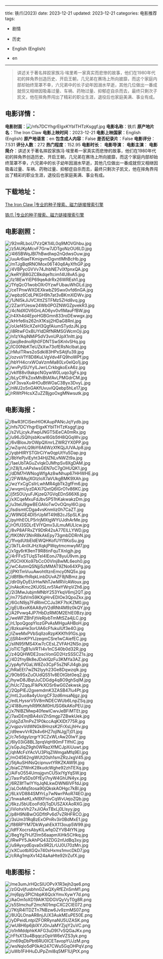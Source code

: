 
---
title: 铁爪(2023)
date: 2023-12-21
updated: 2023-12-21
categories: 电影推荐
tags:
- 剧情
- 历史

- English (English)
- en
---


> 讲述关于著名摔跤家族冯·埃里希一家真实而悲惨的故事，他们在1980年代初的摔角界创造历史、开启王朝，几兄弟在赛场上所向披靡，而这个家庭内部却始终笼罩不幸，六兄弟中的长子幼年因溺水早逝，其他几位做出一番成就但又相继因吸毒过量、车祸、药物过量、抑郁症自杀而去，最终只剩次子凯文，他在摔角界闯出了精彩的职业生涯，退役后也家庭美满、事业有成。

## **电影详情**：

**电影封面**：<img src="https://image.tmdb.org/t/p/w200/nfs7DCYhgrEIgxKYbITHTzKsggf.jpg" alt="/nfs7DCYhgrEIgxKYbITHTzKsggf.jpg" title="/nfs7DCYhgrEIgxKYbITHTzKsggf.jpg">
**电影名称**：铁爪
**原产地片名**：The Iron Claw
**电影上映时间**：2023-12-21
**电影上映国家**：English (English)
**原产地语言**：en
**包含成人内容**：False
**是否纪录片**：False
**电影评分**：7.531
**评分人数**：272
**热门程度**：152.95
**电影时长**：
**电影导演**：
**电影主演**：
**电影简介**：讲述关于著名摔跤家族冯·埃里希一家真实而悲惨的故事，他们在1980年代初的摔角界创造历史、开启王朝，几兄弟在赛场上所向披靡，而这个家庭内部却始终笼罩不幸，六兄弟中的长子幼年因溺水早逝，其他几位做出一番成就但又相继因吸毒过量、车祸、药物过量、抑郁症自杀而去，最终只剩次子凯文，他在摔角界闯出了精彩的职业生涯，退役后也家庭美满、事业有成。

## **下载地址**：
[The Iron Claw |专业的种子搜索、磁力链接搜索引擎](https://movie.amd794.com:2083/?search=The%20Iron%20Claw&ordering=&mode=match_phrase&page_size=10&page=1)

[铁爪 |专业的种子搜索、磁力链接搜索引擎](https://movie.amd794.com:2083/?search=%E9%93%81%E7%88%AA&ordering=&mode=match_phrase&page_size=10&page=1)
 

## **电影剧照**：
<img src="https://image.tmdb.org/t/p/original/92mRLboU7VzQK1l4L0q9MOVGhbu.jpg" alt="/92mRLboU7VzQK1l4L0q9MOVGhbu.jpg" title="/92mRLboU7VzQK1l4L0q9MOVGhbu.jpg"><img src="https://image.tmdb.org/t/p/original/z5AUKpMcvF7Grw7JDTgoNzOU6LD.jpg" alt="/z5AUKpMcvF7Grw7JDTgoNzOU6LD.jpg" title="/z5AUKpMcvF7Grw7JDTgoNzOU6LD.jpg"><img src="https://image.tmdb.org/t/p/original/4l65BWqJBl7hBwdIwp2nQdwsOuw.jpg" alt="/4l65BWqJBl7hBwdIwp2nQdwsOuw.jpg" title="/4l65BWqJBl7hBwdIwp2nQdwsOuw.jpg"><img src="https://image.tmdb.org/t/p/original/uuAr6iaeTKmigvmDgvntlMhBcHb.jpg" alt="/uuAr6iaeTKmigvmDgvntlMhBcHb.jpg" title="/uuAr6iaeTKmigvmDgvntlMhBcHb.jpg"><img src="https://image.tmdb.org/t/p/original/mTJgBqtRNOMox06T40q6AyXfhGP.jpg" alt="/mTJgBqtRNOMox06T40q6AyXfhGP.jpg" title="/mTJgBqtRNOMox06T40q6AyXfhGP.jpg"><img src="https://image.tmdb.org/t/p/original/4VBPycGVVv74JhbNE7vlXfpnxQA.jpg" alt="/4VBPycGVVv74JhbNE7vlXfpnxQA.jpg" title="/4VBPycGVVv74JhbNE7vlXfpnxQA.jpg"><img src="https://image.tmdb.org/t/p/original/keRYjB8GZCBkdqe1tcim14U8vA5.jpg" alt="/keRYjB8GZCBkdqe1tcim14U8vA5.jpg" title="/keRYjB8GZCBkdqe1tcim14U8vA5.jpg"><img src="https://image.tmdb.org/t/p/original/lz18EwYiEP69qeAdrRx26WREsh1.jpg" alt="/lz18EwYiEP69qeAdrRx26WREsh1.jpg" title="/lz18EwYiEP69qeAdrRx26WREsh1.jpg"><img src="https://image.tmdb.org/t/p/original/1YqQcO1wobOXr0YzwFUbauWhDLd.jpg" alt="/1YqQcO1wobOXr0YzwFUbauWhDLd.jpg" title="/1YqQcO1wobOXr0YzwFUbauWhDLd.jpg"><img src="https://image.tmdb.org/t/p/original/ceTPnwWXDEXkwbZ9Swx0vfd6nGA.jpg" alt="/ceTPnwWXDEXkwbZ9Swx0vfd6nGA.jpg" title="/ceTPnwWXDEXkwbZ9Swx0vfd6nGA.jpg"><img src="https://image.tmdb.org/t/p/original/wpbz6CdLPKGH9h7at3vBKmXlDWv.jpg" alt="/wpbz6CdLPKGH9h7at3vBKmXlDWv.jpg" title="/wpbz6CdLPKGH9h7at3vBKmXlDWv.jpg"><img src="https://image.tmdb.org/t/p/original/1JNI5kJiJVCXttZSTFMz5ZHd8vq.jpg" alt="/1JNI5kJiJVCXttZSTFMz5ZHd8vq.jpg" title="/1JNI5kJiJVCXttZSTFMz5ZHd8vq.jpg"><img src="https://image.tmdb.org/t/p/original/2ZanYUesw24Wb0POZNWGZpvekR3.jpg" alt="/2ZanYUesw24Wb0POZNWGZpvekR3.jpg" title="/2ZanYUesw24Wb0POZNWGZpvekR3.jpg"><img src="https://image.tmdb.org/t/p/original/4cNdXOV6GnLAO6yv0vflMauFfBW.jpg" alt="/4cNdXOV6GnLAO6yv0vflMauFfBW.jpg" title="/4cNdXOV6GnLAO6yv0vflMauFfBW.jpg"><img src="https://image.tmdb.org/t/p/original/r4Xh4d4EpoHGBGmn833roDEwwgx.jpg" alt="/r4Xh4d4EpoHGBGmn833roDEwwgx.jpg" title="/r4Xh4d4EpoHGBGmn833roDEwwgx.jpg"><img src="https://image.tmdb.org/t/p/original/kHrfe6is262nX1Ksij2HDaG8Rnl.jpg" alt="/kHrfe6is262nX1Ksij2HDaG8Rnl.jpg" title="/kHrfe6is262nX1Ksij2HDaG8Rnl.jpg"><img src="https://image.tmdb.org/t/p/original/oUef45lcXZeH3QgfAiumSTydzJN.jpg" alt="/oUef45lcXZeH3QgfAiumSTydzJN.jpg" title="/oUef45lcXZeH3QgfAiumSTydzJN.jpg"><img src="https://image.tmdb.org/t/p/original/i8RtwFOxBUYldDRfNRMSGWcmOji.jpg" alt="/i8RtwFOxBUYldDRfNRMSGWcmOji.jpg" title="/i8RtwFOxBUYldDRfNRMSGWcmOji.jpg"><img src="https://image.tmdb.org/t/p/original/n1zYAqiNMiP5dV3vnUPJpX1nItt.jpg" alt="/n1zYAqiNMiP5dV3vnUPJpX1nItt.jpg" title="/n1zYAqiNMiP5dV3vnUPJpX1nItt.jpg"><img src="https://image.tmdb.org/t/p/original/jaoj8ednoRjh0FDNTSwSKnlvSHq.jpg" alt="/jaoj8ednoRjh0FDNTSwSKnlvSHq.jpg" title="/jaoj8ednoRjh0FDNTSwSKnlvSHq.jpg"><img src="https://image.tmdb.org/t/p/original/lC00NbKTeUZkXw73ofERsNcIbat.jpg" alt="/lC00NbKTeUZkXw73ofERsNcIbat.jpg" title="/lC00NbKTeUZkXw73ofERsNcIbat.jpg"><img src="https://image.tmdb.org/t/p/original/rMuITRws2oSdkl83HPxSAtjfu39.jpg" alt="/rMuITRws2oSdkl83HPxSAtjfu39.jpg" title="/rMuITRws2oSdkl83HPxSAtjfu39.jpg"><img src="https://image.tmdb.org/t/p/original/ozvsV1Y8D8KuLVgVdv4FQ9hoWPf.jpg" alt="/ozvsV1Y8D8KuLVgVdv4FQ9hoWPf.jpg" title="/ozvsV1Y8D8KuLVgVdv4FQ9hoWPf.jpg"><img src="https://image.tmdb.org/t/p/original/hbYH4crxWOaVzmMa80Lv0elQo1j.jpg" alt="/hbYH4crxWOaVzmMa80Lv0elQo1j.jpg" title="/hbYH4crxWOaVzmMa80Lv0elQo1j.jpg"><img src="https://image.tmdb.org/t/p/original/wvPylSUYylLJwrLCrkbgkoExA6z.jpg" alt="/wvPylSUYylLJwrLCrkbgkoExA6z.jpg" title="/wvPylSUYylLJwrLCrkbgkoExA6z.jpg"><img src="https://image.tmdb.org/t/p/original/vklf88vi9akpcNGywW0Luqo3gFs.jpg" alt="/vklf88vi9akpcNGywW0Luqo3gFs.jpg" title="/vklf88vi9akpcNGywW0Luqo3gFs.jpg"><img src="https://image.tmdb.org/t/p/original/bLyCfFkZoxMhiBtAfAvLPMGdrCM.jpg" alt="/bLyCfFkZoxMhiBtAfAvLPMGdrCM.jpg" title="/bLyCfFkZoxMhiBtAfAvLPMGdrCM.jpg"><img src="https://image.tmdb.org/t/p/original/xF3svaXu4HOuBtWOaC3Byx3DvyL.jpg" alt="/xF3svaXu4HOuBtWOaC3Byx3DvyL.jpg" title="/xF3svaXu4HOuBtWOaC3Byx3DvyL.jpg"><img src="https://image.tmdb.org/t/p/original/nWJ2o5nGAKfUvuvlQQebp5hLe17.jpg" alt="/nWJ2o5nGAKfUvuvlQQebp5hLe17.jpg" title="/nWJ2o5nGAKfUvuvlQQebp5hLe17.jpg"><img src="https://image.tmdb.org/t/p/original/rRWtPHcsXZuZZBjgoOxgMNwsutk.jpg" alt="/rRWtPHcsXZuZZBjgoOxgMNwsutk.jpg" title="/rRWtPHcsXZuZZBjgoOxgMNwsutk.jpg">

## **电影海报**：
<img src="https://image.tmdb.org/t/p/original/8wR3fCISevHIOKAupPANcJqYydb.jpg" alt="/8wR3fCISevHIOKAupPANcJqYydb.jpg" title="/8wR3fCISevHIOKAupPANcJqYydb.jpg"><img src="https://image.tmdb.org/t/p/original/nfs7DCYhgrEIgxKYbITHTzKsggf.jpg" alt="/nfs7DCYhgrEIgxKYbITHTzKsggf.jpg" title="/nfs7DCYhgrEIgxKYbITHTzKsggf.jpg"><img src="https://image.tmdb.org/t/p/original/s2VLjcykJfwplJNGT5iEeCA0mRx.jpg" alt="/s2VLjcykJfwplJNGT5iEeCA0mRx.jpg" title="/s2VLjcykJfwplJNGT5iEeCA0mRx.jpg"><img src="https://image.tmdb.org/t/p/original/u96JSQIhjsbKcwI6Gb5tH8QGqWv.jpg" alt="/u96JSQIhjsbKcwI6Gb5tH8QGqWv.jpg" title="/u96JSQIhjsbKcwI6Gb5tH8QGqWv.jpg"><img src="https://image.tmdb.org/t/p/original/6vlBloxJtrOWpQXmrLZWR2YX0PP.jpg" alt="/6vlBloxJtrOWpQXmrLZWR2YX0PP.jpg" title="/6vlBloxJtrOWpQXmrLZWR2YX0PP.jpg"><img src="https://image.tmdb.org/t/p/original/wZqnhLQ9bY6A6WzXfKQjJUVAJp8.jpg" alt="/wZqnhLQ9bY6A6WzXfKQjJUVAJp8.jpg" title="/wZqnhLQ9bY6A6WzXfKQjJUVAJp8.jpg"><img src="https://image.tmdb.org/t/p/original/yqbHIRYSTGlrCiYw0qpUtYu5Dap.jpg" alt="/yqbHIRYSTGlrCiYw0qpUtYu5Dap.jpg" title="/yqbHIRYSTGlrCiYw0qpUtYu5Dap.jpg"><img src="https://image.tmdb.org/t/p/original/8bYePjvIEyht34HjlZNLvNWZt9a.jpg" alt="/8bYePjvIEyht34HjlZNLvNWZt9a.jpg" title="/8bYePjvIEyht34HjlZNLvNWZt9a.jpg"><img src="https://image.tmdb.org/t/p/original/1aeUbTAGuZvIqkOJMhpSv8XgDAM.jpg" alt="/1aeUbTAGuZvIqkOJMhpSv8XgDAM.jpg" title="/1aeUbTAGuZvIqkOJMhpSv8XgDAM.jpg"><img src="https://image.tmdb.org/t/p/original/rZ8j1LnAPxIwsGEN7oC7gOHUQK1.jpg" alt="/rZ8j1LnAPxIwsGEN7oC7gOHUQK1.jpg" title="/rZ8j1LnAPxIwsGEN7oC7gOHUQK1.jpg"><img src="https://image.tmdb.org/t/p/original/dDM7HWNogWfgAz8wNhup67HHWHE.jpg" alt="/dDM7HWNogWfgAz8wNhup67HHWHE.jpg" title="/dDM7HWNogWfgAz8wNhup67HHWHE.jpg"><img src="https://image.tmdb.org/t/p/original/2FW8AyjXGtzloX7aVUkgBMK9XAh.jpg" alt="/2FW8AyjXGtzloX7aVUkgBMK9XAh.jpg" title="/2FW8AyjXGtzloX7aVUkgBMK9XAh.jpg"><img src="https://image.tmdb.org/t/p/original/wzYxCgCsllrLwhMR4gbTk2gfFm6.jpg" alt="/wzYxCgCsllrLwhMR4gbTk2gfFm6.jpg" title="/wzYxCgCsllrLwhMR4gbTk2gfFm6.jpg"><img src="https://image.tmdb.org/t/p/original/wvqmUyzDAXi7QxtQ6IGrO1v86KC.jpg" alt="/wvqmUyzDAXi7QxtQ6IGrO1v86KC.jpg" title="/wvqmUyzDAXi7QxtQ6IGrO1v86KC.jpg"><img src="https://image.tmdb.org/t/p/original/j5tSOUyuFJKjzeQ7GVqEDnS66X6.jpg" alt="/j5tSOUyuFJKjzeQ7GVqEDnS66X6.jpg" title="/j5tSOUyuFJKjzeQ7GVqEDnS66X6.jpg"><img src="https://image.tmdb.org/t/p/original/xXCqeMxuFdJbv5P51hKakwakzDm.jpg" alt="/xXCqeMxuFdJbv5P51hKakwakzDm.jpg" title="/xXCqeMxuFdJbv5P51hKakwakzDm.jpg"><img src="https://image.tmdb.org/t/p/original/u3teIJ9gwBEGAIioTwOvOQnyI6O.jpg" alt="/u3teIJ9gwBEGAIioTwOvOQnyI6O.jpg" title="/u3teIJ9gwBEGAIioTwOvOQnyI6O.jpg"><img src="https://image.tmdb.org/t/p/original/lsdismtCDga4vsKnmliz0h7CaZT.jpg" alt="/lsdismtCDga4vsKnmliz0h7CaZT.jpg" title="/lsdismtCDga4vsKnmliz0h7CaZT.jpg"><img src="https://image.tmdb.org/t/p/original/W9NGE4DI5rUpMT49tB2cJSpSLK.jpg" alt="/W9NGE4DI5rUpMT49tB2cJSpSLK.jpg" title="/W9NGE4DI5rUpMT49tB2cJSpSLK.jpg"><img src="https://image.tmdb.org/t/p/original/pyHhEOLP5rlrjMXtgWYUJdhArMe.jpg" alt="/pyHhEOLP5rlrjMXtgWYUJdhArMe.jpg" title="/pyHhEOLP5rlrjMXtgWYUJdhArMe.jpg"><img src="https://image.tmdb.org/t/p/original/rOfU3SDLrEVIYQmv3JLmuMULlcw.jpg" alt="/rOfU3SDLrEVIYQmv3JLmuMULlcw.jpg" title="/rOfU3SDLrEVIYQmv3JLmuMULlcw.jpg"><img src="https://image.tmdb.org/t/p/original/8vP8AFRxZY9DtR42sA77ElLLYWD.jpg" alt="/8vP8AFRxZY9DtR42sA77ElLLYWD.jpg" title="/8vP8AFRxZY9DtR42sA77ElLLYWD.jpg"><img src="https://image.tmdb.org/t/p/original/fIK0NV3NnR8kAkEpy73gmbDDRnN.jpg" alt="/fIK0NV3NnR8kAkEpy73gmbDDRnN.jpg" title="/fIK0NV3NnR8kAkEpy73gmbDDRnN.jpg"><img src="https://image.tmdb.org/t/p/original/1fvqdUtbEldEWQHKofUYt1tKoSu.jpg" alt="/1fvqdUtbEldEWQHKofUYt1tKoSu.jpg" title="/1fvqdUtbEldEWQHKofUYt1tKoSu.jpg"><img src="https://image.tmdb.org/t/p/original/3kTL4nIXJHzXqkjPWqytmcmwyM7.jpg" alt="/3kTL4nIXJHzXqkjPWqytmcmwyM7.jpg" title="/3kTL4nIXJHzXqkjPWqytmcmwyM7.jpg"><img src="https://image.tmdb.org/t/p/original/x1gy6rK9enT9R8tinFquTXnIgjh.jpg" alt="/x1gy6rK9enT9R8tinFquTXnIgjh.jpg" title="/x1gy6rK9enT9R8tinFquTXnIgjh.jpg"><img src="https://image.tmdb.org/t/p/original/4rFFxSTUqSTel4lEonJ78yuU9vm.jpg" alt="/4rFFxSTUqSTel4lEonJ78yuU9vm.jpg" title="/4rFFxSTUqSTel4lEonJ78yuU9vm.jpg"><img src="https://image.tmdb.org/t/p/original/fGCHXXo97bCcO0VInj8wML6eoh0.jpg" alt="/fGCHXXo97bCcO0VInj8wML6eoh0.jpg" title="/fGCHXXo97bCcO0VInj8wML6eoh0.jpg"><img src="https://image.tmdb.org/t/p/original/wC4utmQSNjji5zMMAT9ZNo64XPg.jpg" alt="/wC4utmQSNjji5zMMAT9ZNo64XPg.jpg" title="/wC4utmQSNjji5zMMAT9ZNo64XPg.jpg"><img src="https://image.tmdb.org/t/p/original/jPKtTmVuuAwohtltznEmcy0NQ5x.jpg" alt="/jPKtTmVuuAwohtltznEmcy0NQ5x.jpg" title="/jPKtTmVuuAwohtltznEmcy0NQ5x.jpg"><img src="https://image.tmdb.org/t/p/original/dBfBkrfhRqkLinbDUvAZF8jNBmz.jpg" alt="/dBfBkrfhRqkLinbDUvAZF8jNBmz.jpg" title="/dBfBkrfhRqkLinbDUvAZF8jNBmz.jpg"><img src="https://image.tmdb.org/t/p/original/dlr0lyDyEUrHwNhTJwMRVcAWoux.jpg" alt="/dlr0lyDyEUrHwNhTJwMRVcAWoux.jpg" title="/dlr0lyDyEUrHwNhTJwMRVcAWoux.jpg"><img src="https://image.tmdb.org/t/p/original/nAkoKmc2KU0SLnr51AeYWrpVZh6.jpg" alt="/nAkoKmc2KU0SLnr51AeYWrpVZh6.jpg" title="/nAkoKmc2KU0SLnr51AeYWrpVZh6.jpg"><img src="https://image.tmdb.org/t/p/original/2i3MwJubjmMNbY253YkqV6mj2QT.jpg" alt="/2i3MwJubjmMNbY253YkqV6mj2QT.jpg" title="/2i3MwJubjmMNbY253YkqV6mj2QT.jpg"><img src="https://image.tmdb.org/t/p/original/m77SdVm59KXgHrvEDIOe3QpoZkx.jpg" alt="/m77SdVm59KXgHrvEDIOe3QpoZkx.jpg" title="/m77SdVm59KXgHrvEDIOe3QpoZkx.jpg"><img src="https://image.tmdb.org/t/p/original/6GcN9jq7FdRImCCJu3KF7tcKZM0.jpg" alt="/6GcN9jq7FdRImCCJu3KF7tcKZM0.jpg" title="/6GcN9jq7FdRImCCJu3KF7tcKZM0.jpg"><img src="https://image.tmdb.org/t/p/original/gEU8xxK6AA8ytV2dRNt4M9z0kQY.jpg" alt="/gEU8xxK6AA8ytV2dRNt4M9z0kQY.jpg" title="/gEU8xxK6AA8ytV2dRNt4M9z0kQY.jpg"><img src="https://image.tmdb.org/t/p/original/A2Pvwq4JP7HbDzRM0M2EhIE0Bzy.jpg" alt="/A2Pvwq4JP7HbDzRM0M2EhIE0Bzy.jpg" title="/A2Pvwq4JP7HbDzRM0M2EhIE0Bzy.jpg"><img src="https://image.tmdb.org/t/p/original/weWFZBhFjtVeRjvbTmMtSZa4jLC.jpg" alt="/weWFZBhFjtVeRjvbTmMtSZa4jLC.jpg" title="/weWFZBhFjtVeRjvbTmMtSZa4jLC.jpg"><img src="https://image.tmdb.org/t/p/original/rL1poQgopYIozGPvAsMHguAHBoH.jpg" alt="/rL1poQgopYIozGPvAsMHguAHBoH.jpg" title="/rL1poQgopYIozGPvAsMHguAHBoH.jpg"><img src="https://image.tmdb.org/t/p/original/8zksaHe3orUlA6cFfukuIUf3e4O.jpg" alt="/8zksaHe3orUlA6cFfukuIUf3e4O.jpg" title="/8zksaHe3orUlA6cFfukuIUf3e4O.jpg"><img src="https://image.tmdb.org/t/p/original/iZweMxPVbSqIIzoRzpKKKfh91Gs.jpg" alt="/iZweMxPVbSqIIzoRzpKKKfh91Gs.jpg" title="/iZweMxPVbSqIIzoRzpKKKfh91Gs.jpg"><img src="https://image.tmdb.org/t/p/original/jSR4mKPYIJzeqmCSre1wCAiefEC.jpg" alt="/jSR4mKPYIJzeqmCSre1wCAiefEC.jpg" title="/jSR4mKPYIJzeqmCSre1wCAiefEC.jpg"><img src="https://image.tmdb.org/t/p/original/sllN95fMS4Xw7cCEsLZVFAH2NSo.jpg" alt="/sllN95fMS4Xw7cCEsLZVFAH2NSo.jpg" title="/sllN95fMS4Xw7cCEsLZVFAH2NSo.jpg"><img src="https://image.tmdb.org/t/p/original/oTlCTgB1uVRTI4v1nCS40b0d32R.jpg" alt="/oTlCTgB1uVRTI4v1nCS40b0d32R.jpg" title="/oTlCTgB1uVRTI4v1nCS40b0d32R.jpg"><img src="https://image.tmdb.org/t/p/original/z4QQHWDE2oscVonGD2HzSSSCZ1s.jpg" alt="/z4QQHWDE2oscVonGD2HzSSSCZ1s.jpg" title="/z4QQHWDE2oscVonGD2HzSSSCZ1s.jpg"><img src="https://image.tmdb.org/t/p/original/4D2fnyBk8eJDxklQzFu3KMYa3AZ.jpg" alt="/4D2fnyBk8eJDxklQzFu3KMYa3AZ.jpg" title="/4D2fnyBk8eJDxklQzFu3KMYa3AZ.jpg"><img src="https://image.tmdb.org/t/p/original/ypAyfVGaLW8Zo3CpF5sZNFJI4gb.jpg" alt="/ypAyfVGaLW8Zo3CpF5sZNFJI4gb.jpg" title="/ypAyfVGaLW8Zo3CpF5sZNFJI4gb.jpg"><img src="https://image.tmdb.org/t/p/original/hRaEEt7wZN2Iyyh23Ge8Dqwzqlk.jpg" alt="/hRaEEt7wZN2Iyyh23Ge8Dqwzqlk.jpg" title="/hRaEEt7wZN2Iyyh23Ge8Dqwzqlk.jpg"><img src="https://image.tmdb.org/t/p/original/9Ob9SxZuOUdQS51v8EOtGbt0eq2.jpg" alt="/9Ob9SxZuOUdQS51v8EOtGbt0eq2.jpg" title="/9Ob9SxZuOUdQS51v8EOtGbt0eq2.jpg"><img src="https://image.tmdb.org/t/p/original/hywD8JBqtJuCDGdg4q8O9ghSqlM.jpg" alt="/hywD8JBqtJuCDGdg4q8O9ghSqlM.jpg" title="/hywD8JBqtJuCDGdg4q8O9ghSqlM.jpg"><img src="https://image.tmdb.org/t/p/original/hUc7ZqqJFIkPkXOSr6wG0Zekwsk.jpg" alt="/hUc7ZqqJFIkPkXOSr6wG0Zekwsk.jpg" title="/hUc7ZqqJFIkPkXOSr6wG0Zekwsk.jpg"><img src="https://image.tmdb.org/t/p/original/2QpPIEJ2gxemdmK3ZASB47Iu4Pt.jpg" alt="/2QpPIEJ2gxemdmK3ZASB47Iu4Pt.jpg" title="/2QpPIEJ2gxemdmK3ZASB47Iu4Pt.jpg"><img src="https://image.tmdb.org/t/p/original/mtL2uo8a4yUorgCF3zd6msaNjgz.jpg" alt="/mtL2uo8a4yUorgCF3zd6msaNjgz.jpg" title="/mtL2uo8a4yUorgCF3zd6msaNjgz.jpg"><img src="https://image.tmdb.org/t/p/original/edLHyssrV5V8mNDECWUb6LnpZSq.jpg" alt="/edLHyssrV5V8mNDECWUb6LnpZSq.jpg" title="/edLHyssrV5V8mNDECWUb6LnpZSq.jpg"><img src="https://image.tmdb.org/t/p/original/4188umyhR9fKiM0HUSG6kAKoPEU.jpg" alt="/4188umyhR9fKiM0HUSG6kAKoPEU.jpg" title="/4188umyhR9fKiM0HUSG6kAKoPEU.jpg"><img src="https://image.tmdb.org/t/p/original/x7NIBZMwp40fewICwvJeBFiMTEt.jpg" alt="/x7NIBZMwp40fewICwvJeBFiMTEt.jpg" title="/x7NIBZMwp40fewICwvJeBFiMTEt.jpg"><img src="https://image.tmdb.org/t/p/original/7axDEmjtBA4sVZhSmgp7ZBwkUek.jpg" alt="/7axDEmjtBA4sVZhSmgp7ZBwkUek.jpg" title="/7axDEmjtBA4sVZhSmgp7ZBwkUek.jpg"><img src="https://image.tmdb.org/t/p/original/oIgZd7mPxZ1P0kccAqKXlDt775R.jpg" alt="/oIgZd7mPxZ1P0kccAqKXlDt775R.jpg" title="/oIgZd7mPxZ1P0kccAqKXlDt775R.jpg"><img src="https://image.tmdb.org/t/p/original/vqpzvVdWNGk8HnzsK2FrXsLjhHv.jpg" alt="/vqpzvVdWNGk8HnzsK2FrXsLjhHv.jpg" title="/vqpzvVdWNGk8HnzsK2FrXsLjhHv.jpg"><img src="https://image.tmdb.org/t/p/original/d9ewvVrR2k4v6HZ7ojINJgjTj01.jpg" alt="/d9ewvVrR2k4v6HZ7ojINJgjTj01.jpg" title="/d9ewvVrR2k4v6HZ7ojINJgjTj01.jpg"><img src="https://image.tmdb.org/t/p/original/c7e5dgylzrgrY3CZxWLrAw20IwY.jpg" alt="/c7e5dgylzrgrY3CZxWLrAw20IwY.jpg" title="/c7e5dgylzrgrY3CZxWLrAw20IwY.jpg"><img src="https://image.tmdb.org/t/p/original/6Iy03iG8BL3prqVqH90mFTlfhlC.jpg" alt="/6Iy03iG8BL3prqVqH90mFTlfhlC.jpg" title="/6Iy03iG8BL3prqVqH90mFTlfhlC.jpg"><img src="https://image.tmdb.org/t/p/original/sGpJiqZ9gh0WRazXfMCJpXiUuwt.jpg" alt="/sGpJiqZ9gh0WRazXfMCJpXiUuwt.jpg" title="/sGpJiqZ9gh0WRazXfMCJpXiUuwt.jpg"><img src="https://image.tmdb.org/t/p/original/qhMcFsYAcVU3PlqZlWmgaMfq9EI.jpg" alt="/qhMcFsYAcVU3PlqZlWmgaMfq9EI.jpg" title="/qhMcFsYAcVU3PlqZlWmgaMfq9EI.jpg"><img src="https://image.tmdb.org/t/p/original/mO4562ngWUt20sh1smZRzJxgV45.jpg" alt="/mO4562ngWUt20sh1smZRzJxgV45.jpg" title="/mO4562ngWUt20sh1smZRzJxgV45.jpg"><img src="https://image.tmdb.org/t/p/original/5tjAuSHiNsQcipnuvtYRKZKAW9I.jpg" alt="/5tjAuSHiNsQcipnuvtYRKZKAW9I.jpg" title="/5tjAuSHiNsQcipnuvtYRKZKAW9I.jpg"><img src="https://image.tmdb.org/t/p/original/biaCZfWnK28kudcWghe92zhTEXq.jpg" alt="/biaCZfWnK28kudcWghe92zhTEXq.jpg" title="/biaCZfWnK28kudcWghe92zhTEXq.jpg"><img src="https://image.tmdb.org/t/p/original/AiFsO554UmsjgvnCU5ixlYgYqSW.jpg" alt="/AiFsO554UmsjgvnCU5ixlYgYqSW.jpg" title="/AiFsO554UmsjgvnCU5ixlYgYqSW.jpg"><img src="https://image.tmdb.org/t/p/original/7asrPa5Ds0FfEyl7nyW4GhUN4yx.jpg" alt="/7asrPa5Ds0FfEyl7nyW4GhUN4yx.jpg" title="/7asrPa5Ds0FfEyl7nyW4GhUN4yx.jpg"><img src="https://image.tmdb.org/t/p/original/6RZ8fTwlYYqJqNLkwDWN6lVFfdJ.jpg" alt="/6RZ8fTwlYYqJqNLkwDWN6lVFfdJ.jpg" title="/6RZ8fTwlYYqJqNLkwDWN6lVFfdJ.jpg"><img src="https://image.tmdb.org/t/p/original/aLOoMq5tosa90jQkskAOHgc7kBl.jpg" alt="/aLOoMq5tosa90jQkskAOHgc7kBl.jpg" title="/aLOoMq5tosa90jQkskAOHgc7kBl.jpg"><img src="https://image.tmdb.org/t/p/original/6LkVD884SMYrLy7wNwrPAoR74EO.jpg" alt="/6LkVD884SMYrLy7wNwrPAoR74EO.jpg" title="/6LkVD884SMYrLy7wNwrPAoR74EO.jpg"><img src="https://image.tmdb.org/t/p/original/1nwaAeKLxN9XFnivCqWvUejoZQb.jpg" alt="/1nwaAeKLxN9XFnivCqWvUejoZQb.jpg" title="/1nwaAeKLxN9XFnivCqWvUejoZQb.jpg"><img src="https://image.tmdb.org/t/p/original/6kzJ5bUEooFd0jTqDUSZAXAoRXG.jpg" alt="/6kzJ5bUEooFd0jTqDUSZAXAoRXG.jpg" title="/6kzJ5bUEooFd0jTqDUSZAXAoRXG.jpg"><img src="https://image.tmdb.org/t/p/original/iViohxVh27xJiOAxTBxLj0Llsyy.jpg" alt="/iViohxVh27xJiOAxTBxLj0Llsyy.jpg" title="/iViohxVh27xJiOAxTBxLj0Llsyy.jpg"><img src="https://image.tmdb.org/t/p/original/p8H9NiBwOGDfltPv6d7vZRHFRCO.jpg" alt="/p8H9NiBwOGDfltPv6d7vZRHFRCO.jpg" title="/p8H9NiBwOGDfltPv6d7vZRHFRCO.jpg"><img src="https://image.tmdb.org/t/p/original/3sUm31RqBzExOPnRv3ir0BdMxE1.jpg" alt="/3sUm31RqBzExOPnRv3ir0BdMxE1.jpg" title="/3sUm31RqBzExOPnRv3ir0BdMxE1.jpg"><img src="https://image.tmdb.org/t/p/original/f86RPYM7DkWyahEkX113oup5W99.jpg" alt="/f86RPYM7DkWyahEkX113oup5W99.jpg" title="/f86RPYM7DkWyahEkX113oup5W99.jpg"><img src="https://image.tmdb.org/t/p/original/ldfFXocrsAbyKILwfqOZYVB4tYN.jpg" alt="/ldfFXocrsAbyKILwfqOZYVB4tYN.jpg" title="/ldfFXocrsAbyKILwfqOZYVB4tYN.jpg"><img src="https://image.tmdb.org/t/p/original/8egYg7HJf2Im56aapmXiHk5CHkq.jpg" alt="/8egYg7HJf2Im56aapmXiHk5CHkq.jpg" title="/8egYg7HJf2Im56aapmXiHk5CHkq.jpg"><img src="https://image.tmdb.org/t/p/original/lRwPY5JkAhPQ43ZDG2nfJdBq3xy.jpg" alt="/lRwPY5JkAhPQ43ZDG2nfJdBq3xy.jpg" title="/lRwPY5JkAhPQ43ZDG2nfJdBq3xy.jpg"><img src="https://image.tmdb.org/t/p/original/u9AyxydEqva0x9R2LrUJ0U70zMn.jpg" alt="/u9AyxydEqva0x9R2LrUJ0U70zMn.jpg" title="/u9AyxydEqva0x9R2LrUJ0U70zMn.jpg"><img src="https://image.tmdb.org/t/p/original/xXCuotbXGQv740xHxms1mvcDkD7.jpg" alt="/xXCuotbXGQv740xHxms1mvcDkD7.jpg" title="/xXCuotbXGQv740xHxms1mvcDkD7.jpg"><img src="https://image.tmdb.org/t/p/original/cRAg1mpXv1424aAaHte92lrZufX.jpg" alt="/cRAg1mpXv1424aAaHte92lrZufX.jpg" title="/cRAg1mpXv1424aAaHte92lrZufX.jpg">

## **电影图标**：
<img src="https://image.tmdb.org/t/p/original/me3umJrHQcSIUOPvX1R3ejh2qe6.png" alt="/me3umJrHQcSIUOPvX1R3ejh2qe6.png" title="/me3umJrHQcSIUOPvX1R3ejh2qe6.png"><img src="https://image.tmdb.org/t/p/original/zGQvIjfusbhnGZwQXyRfEZnSmM1.png" alt="/zGQvIjfusbhnGZwQXyRfEZnSmM1.png" title="/zGQvIjfusbhnGZwQXyRfEZnSmM1.png"><img src="https://image.tmdb.org/t/p/original/mj6pjy3PlChbpK6QckYmvXywY7d.png" alt="/mj6pjy3PlChbpK6QckYmvXywY7d.png" title="/mj6pjy3PlChbpK6QckYmvXywY7d.png"><img src="https://image.tmdb.org/t/p/original/AaOm1oXD19AlK1DDGVQyVyT0g8R.png" alt="/AaOm1oXD19AlK1DDGVQyVyT0g8R.png" title="/AaOm1oXD19AlK1DDGVQyVyT0g8R.png"><img src="https://image.tmdb.org/t/p/original/s5SImchuF2mcN01mpCXC2CIE072.png" alt="/s5SImchuF2mcN01mpCXC2CIE072.png" title="/s5SImchuF2mcN01mpCXC2CIE072.png"><img src="https://image.tmdb.org/t/p/original/7KtjR4lTDZTn7NBzw6Jv9zmMS07.png" alt="/7KtjR4lTDZTn7NBzw6Jv9zmMS07.png" title="/7KtjR4lTDZTn7NBzw6Jv9zmMS07.png"><img src="https://image.tmdb.org/t/p/original/8UQLOnaAR8njJUX3AukMEuPE50E.png" alt="/8UQLOnaAR8njJUX3AukMEuPE50E.png" title="/8UQLOnaAR8njJUX3AukMEuPE50E.png"><img src="https://image.tmdb.org/t/p/original/yDPeidLntplZFORRynaNU5UZASK.png" alt="/yDPeidLntplZFORRynaNU5UZASK.png" title="/yDPeidLntplZFORRynaNU5UZASK.png"><img src="https://image.tmdb.org/t/p/original/wU8H6p6jblXYJ0nJaMYZjqY2uVC.png" alt="/wU8H6p6jblXYJ0nJaMYZjqY2uVC.png" title="/wU8H6p6jblXYJ0nJaMYZjqY2uVC.png"><img src="https://image.tmdb.org/t/p/original/o1nMddphkKAFG3uD9I7vSQGaJKx.png" alt="/o1nMddphkKAFG3uD9I7vSQGaJKx.png" title="/o1nMddphkKAFG3uD9I7vSQGaJKx.png"><img src="https://image.tmdb.org/t/p/original/rFfsX13u4BqqczOplrW6eVZS3yk.png" alt="/rFfsX13u4BqqczOplrW6eVZS3yk.png" title="/rFfsX13u4BqqczOplrW6eVZS3yk.png"><img src="https://image.tmdb.org/t/p/original/rn69qDbPbt6RU0ICETavopYUJzM.png" alt="/rn69qDbPbt6RU0ICETavopYUJzM.png" title="/rn69qDbPbt6RU0ICETavopYUJzM.png"><img src="https://image.tmdb.org/t/p/original/wsNqIo5dP0kAt247CWu5GqOHPqV.png" alt="/wsNqIo5dP0kAt247CWu5GqOHPqV.png" title="/wsNqIo5dP0kAt247CWu5GqOHPqV.png"><img src="https://image.tmdb.org/t/p/original/uWb1FiHHuDJPpZml8q5MF1UjPtX.png" alt="/uWb1FiHHuDJPpZml8q5MF1UjPtX.png" title="/uWb1FiHHuDJPpZml8q5MF1UjPtX.png">

